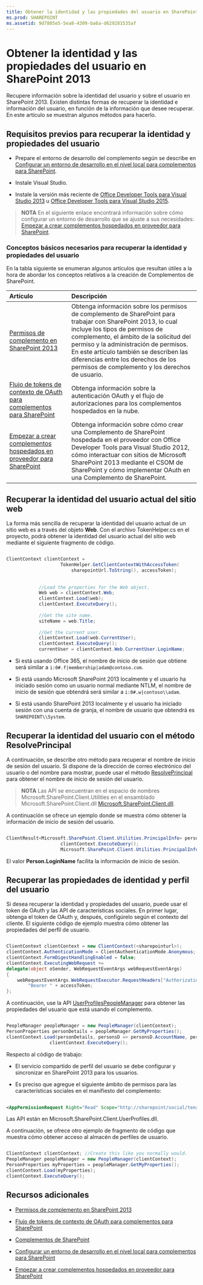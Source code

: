 ```yaml
---
title: Obtener la identidad y las propiedades del usuario en SharePoint 2013
ms.prod: SHAREPOINT
ms.assetid: 9d7805e5-5ea8-4309-ba6a-d629281535af
---
```



# Obtener la identidad y las propiedades del usuario en SharePoint 2013
Recupere información sobre la identidad del usuario y sobre el usuario en SharePoint 2013.
Existen distintas formas de recuperar la identidad e información del usuario, en función de la información que desee recuperar. En este artículo se muestran algunos métodos para hacerlo.
  
    
    


## Requisitos previos para recuperar la identidad y propiedades del usuario
<a name="Prereq"> </a>


- Prepare el entorno de desarrollo del complemento según se describe en  [Configurar un entorno de desarrollo en el nivel local para complementos para SharePoint](set-up-an-on-premises-development-environment-for-sharepoint-add-ins.md).
    
  
- Instale Visual Studio.
    
  
- Instale la versión más reciente de  [Office Developer Tools para Visual Studio 2013](http://aka.ms/OfficeDevToolsForVS2013) u [Office Developer Tools para Visual Studio 2015](http://aka.ms/OfficeDevToolsForVS2015).
    
  

> **NOTA**
> En el siguiente enlace encontrará información sobre cómo configurar un entorno de desarrollo que se ajuste a sus necesidades:  [Empezar a crear complementos hospedados en proveedor para SharePoint](get-started-creating-provider-hosted-sharepoint-add-ins.md). 
  
    
    


### Conceptos básicos necesarios para recuperar la identidad y propiedades del usuario

En la tabla siguiente se enumeran algunos artículos que resultan útiles a la hora de abordar los conceptos relativos a la creación de Complementos de SharePoint.
  
    
    


|**Artículo**|**Descripción**|
|:-----|:-----|
| [Permisos de complemento en SharePoint 2013](add-in-permissions-in-sharepoint-2013.md) <br/> |Obtenga información sobre los permisos de complemento de SharePoint para trabajar con SharePoint 2013, lo cual incluye los tipos de permisos de complemento, el ámbito de la solicitud del permiso y la administración de permisos. En este artículo también se describen las diferencias entre los derechos de los permisos de complemento y los derechos de usuario.  <br/> |
| [Flujo de tokens de contexto de OAuth para complementos para SharePoint](context-token-oauth-flow-for-sharepoint-add-ins.md) <br/> |Obtenga información sobre la autenticación OAuth y el flujo de autorizaciones para los complementos hospedados en la nube.  <br/> |
| [Empezar a crear complementos hospedados en proveedor para SharePoint](get-started-creating-provider-hosted-sharepoint-add-ins.md) <br/> |Obtenga información sobre cómo crear una Complemento de SharePoint hospedada en el proveedor con Office Developer Tools para Visual Studio 2012, cómo interactuar con sitios de Microsoft SharePoint 2013 mediante el CSOM de SharePoint y cómo implementar OAuth en una Complemento de SharePoint.  <br/> |
   

## Recuperar la identidad del usuario actual del sitio web
<a name="WebsiteUserID"> </a>

La forma más sencilla de recuperar la identidad del usuario actual de un sitio web es a través del objeto **Web**. Con el archivo TokenHelper.cs en el proyecto, podrá obtener la identidad del usuario actual del sitio web mediante el siguiente fragmento de código.
  
    
    
```cs

ClientContext clientContext =
                    TokenHelper.GetClientContextWithAccessToken(
                        sharepointUrl.ToString(), accessToken);
 
 
            //Load the properties for the Web object.
            Web web = clientContext.Web;
            clientContext.Load(web);
            clientContext.ExecuteQuery();
 
            //Get the site name.
            siteName = web.Title;
 
            //Get the current user.
            clientContext.Load(web.CurrentUser);
            clientContext.ExecuteQuery();
            currentUser = clientContext.Web.CurrentUser.LoginName;
```


- Si está usando Office 365, el nombre de inicio de sesión que obtiene será similar a  `i:0#.f|membership|adam@contoso.com`.
    
  
- Si está usando Microsoft SharePoint 2013 localmente y el usuario ha iniciado sesión como un usuario normal mediante NTLM, el nombre de inicio de sesión que obtendrá será similar a  `i:0#.w|contoso\\adam`.
    
  
- Si está usando SharePoint 2013 localmente y el usuario ha iniciado sesión con una cuenta de granja, el nombre de usuario que obtendrá es  `SHAREPOINT\\System`.
    
  

## Recuperar la identidad del usuario con el método ResolvePrincipal
<a name="ResolvePrincipal"> </a>

A continuación, se describe otro método para recuperar el nombre de inicio de sesión del usuario. Si dispone de la dirección de correo electrónico del usuario o del nombre para mostrar, puede usar el método  [ResolvePrincipal](https://msdn.microsoft.com/library/Microsoft.SharePoint.Utilities.SPUtility.ResolvePrincipal.aspx) para obtener el nombre de inicio de sesión del usuario.
  
    
    

> **NOTA**
> Las API se encuentran en el espacio de nombres Microsoft.SharePoint.Client.Utilities en el ensamblado Microsoft.SharePoint.Client.dll [Microsoft.SharePoint.Client.dll](http://msdn.microsoft.com/es-es/library/microsoft.sharepoint.client.utilities.utility.resolveprincipal.aspx). 
  
    
    

A continuación se ofrece un ejemplo donde se muestra cómo obtener la información de inicio de sesión del usuario.
  
    
    


```cs

ClientResult<Microsoft.SharePoint.Client.Utilities.PrincipalInfo> persons = Microsoft.SharePoint.Client.Utilities.Utility.ResolvePrincipal(clientContext, clientContext.Web, <email>, Microsoft.SharePoint.Client.Utilities.PrincipalType.User, Microsoft.SharePoint.Client.Utilities.PrincipalSource.All, null, true);
                    clientContext.ExecuteQuery();
                    Microsoft.SharePoint.Client.Utilities.PrincipalInfo person = persons.Value;
```

El valor **Person.LoginName** facilita la información de inicio de sesión.
  
    
    

## Recuperar las propiedades de identidad y perfil del usuario
<a name="Profile"> </a>

Si desea recuperar la identidad y propiedades del usuario, puede usar el token de OAuth y las API de características sociales. En primer lugar, obtenga el token de OAuth y, después, configúrelo según el contexto del cliente. El siguiente código de ejemplo muestra cómo obtener las propiedades del perfil de usuario.
  
    
    
```cs

ClientContext clientContext = new ClientContext(<sharepointurl>);
clientContext.AuthenticationMode = ClientAuthenticationMode.Anonymous;
clientContext.FormDigestHandlingEnabled = false;
clientContext.ExecutingWebRequest +=
delegate(object oSender, WebRequestEventArgs webRequestEventArgs)
{                      
    webRequestEventArgs.WebRequestExecutor.RequestHeaders["Authorization"] =
        "Bearer " + accessToken;
};
```

A continuación, use la API  [UserProfilesPeopleManager](https://msdn.microsoft.com/library/Microsoft.SharePoint.Client.UserProfilesPeopleManager.aspx) para obtener las propiedades del usuario que está usando el complemento.
  
    
    


```cs

PeopleManager peopleManager = new PeopleManager(clientContext);
PersonProperties personDetails = peopleManager.GetMyProperties();
clientContext.Load(personDetails, personsD => personsD.AccountName, personsD => personsD.Email,  personsD => personsD.DisplayName);
                clientContext.ExecuteQuery();
```

Respecto al código de trabajo:
  
    
    

- El servicio compartido de perfil del usuario se debe configurar y sincronizar en SharePoint 2013 para los usuarios.
    
  
- Es preciso que agregue el siguiente ámbito de permisos para las características sociales en el manifiesto del complemento:
    
 ```XML
  
<AppPermissionRequest Right="Read" Scope="http://sharepoint/social/tenant" />

 ```

Las API están en Microsoft.SharePoint.Client.UserProfiles.dll.
  
    
    
A continuación, se ofrece otro ejemplo de fragmento de código que muestra cómo obtener acceso al almacén de perfiles de usuario.
  
    
    


```cs

ClientContext clientContext; //Create this like you normally would.               
PeopleManager peopleManager = new PeopleManager(clientContext);
PersonProperties myProperties = peopleManager.GetMyProperties();
clientContext.Load(myProperties);
clientContext.ExecuteQuery();
```


## Recursos adicionales
<a name="AdditionalResources"> </a>


-  [Permisos de complemento en SharePoint 2013](add-in-permissions-in-sharepoint-2013.md)
    
  
-  [Flujo de tokens de contexto de OAuth para complementos para SharePoint](context-token-oauth-flow-for-sharepoint-add-ins.md)
    
  
-  [Complementos de SharePoint](sharepoint-add-ins.md)
    
  
-  [Configurar un entorno de desarrollo en el nivel local para complementos para SharePoint](set-up-an-on-premises-development-environment-for-sharepoint-add-ins.md)
    
  
-  [Empezar a crear complementos hospedados en proveedor para SharePoint](get-started-creating-provider-hosted-sharepoint-add-ins.md)
    
  

